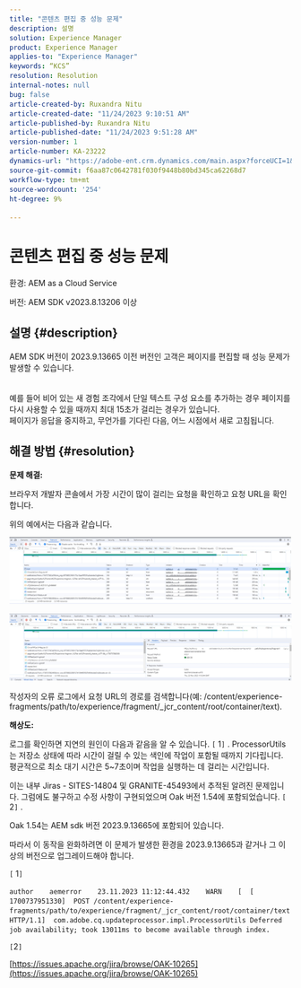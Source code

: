 ```yaml
---
title: "콘텐츠 편집 중 성능 문제"
description: 설명
solution: Experience Manager
product: Experience Manager
applies-to: "Experience Manager"
keywords: “KCS”
resolution: Resolution
internal-notes: null
bug: false
article-created-by: Ruxandra Nitu
article-created-date: "11/24/2023 9:10:51 AM"
article-published-by: Ruxandra Nitu
article-published-date: "11/24/2023 9:51:28 AM"
version-number: 1
article-number: KA-23222
dynamics-url: "https://adobe-ent.crm.dynamics.com/main.aspx?forceUCI=1&pagetype=entityrecord&etn=knowledgearticle&id=e82fd859-a98a-ee11-8179-6045bd006a22"
source-git-commit: f6aa87c0642781f030f9448b80bd345ca62268d7
workflow-type: tm+mt
source-wordcount: '254'
ht-degree: 9%

---
```


# 콘텐츠 편집 중 성능 문제


환경:
AEM as a Cloud Service

버전: AEM SDK v2023.8.13206 이상

## 설명 {#description}

AEM SDK 버전이 2023.9.13665 이전 버전인 고객은 페이지를 편집할 때 성능 문제가 발생할 수 있습니다.<br><br>
<br>예를 들어 비어 있는 새 경험 조각에서 단일 텍스트 구성 요소를 추가하는 경우 페이지를 다시 사용할 수 있을 때까지 최대 15초가 걸리는 경우가 있습니다.
<br>페이지가 응답을 중지하고, 무언가를 기다린 다음, 어느 시점에서 새로 고침됩니다.

## 해결 방법 {#resolution}


<b>문제 해결:</b>

브라우저 개발자 콘솔에서 가장 시간이 많이 걸리는 요청을 확인하고 요청 URL을 확인합니다.

위의 예에서는 다음과 같습니다.

![](assets/20d78534-ad8a-ee11-8179-6045bd006a22.png)

![](assets/76c14aea-ad8a-ee11-8179-6045bd006a22.png)

작성자의 오류 로그에서 요청 URL의 경로를 검색합니다(예: /content/experience-fragments/path/to/experience/fragment/_jcr_content/root/container/text).

<b>해상도:</b>

로그를 확인하면 지연의 원인이 다음과 같음을 알 수 있습니다. `[` 1`]` . ProcessorUtils는 저장소 상태에 따라 시간이 걸릴 수 있는 색인에 작업이 포함될 때까지 기다립니다. 평균적으로 최소 대기 시간은 5~7초이며 작업을 실행하는 데 걸리는 시간입니다.

이는 내부 Jiras - SITES-14804 및 GRANITE-45493에서 추적된 알려진 문제입니다. 그럼에도 불구하고 수정 사항이 구현되었으며 Oak 버전 1.54에 포함되었습니다. `[` 2`]` .

Oak 1.54는 AEM sdk 버전 2023.9.13665에 포함되어 있습니다.

따라서 이 동작을 완화하려면 이 문제가 발생한 환경을 2023.9.13665과 같거나 그 이상의 버전으로 업그레이드해야 합니다.



`[` 1`]`

`author    aemerror    23.11.2023 11:12:44.432    WARN    [  [ 1700737951330]  POST /content/experience-fragments/path/to/experience/fragment/_jcr_content/root/container/text HTTP/1.1]  com.adobe.cq.updateprocessor.impl.ProcessorUtils Deferred job availability; took 13011ms to become available through index.`

`[`2`]`

[https://issues.apache.org/jira/browse/OAK-10265](https://issues.apache.org/jira/browse/OAK-10265)

